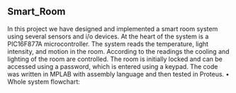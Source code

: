 ## Smart_Room
In this project we have designed and implemented a smart room system using several sensors and i/o devices. At the heart of the system is a PIC16F877A microcontroller. The system reads the temperature, light intensity, and motion in the room. According to the readings the cooling and lighting of the room are controlled. The room is initially locked and can be accessed using a password, which is entered using a keypad.
The code was written in MPLAB with assembly language and then tested in Proteus.
•	Whole system flowchart:
